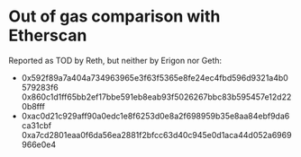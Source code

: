 # Out of gas comparison with Etherscan

Reported as TOD by Reth, but neither by Erigon nor Geth:

- 0x592f89a7a404a734963965e3f63f5365e8fe24ec4fbd596d9321a4b0579283f6 0x860c1d1ff65bb2ef17bbe591eb8eab93f5026267bbc83b595457e12d220b8fff
- 0xac0d21c929aff90a0edc1e8f6253d0e8a2f698959b35e8aa84ebf9da6ca31cbf 0xa7cd2801eaa0f6da56ea2881f2bfcc63d40c945e0d1aca44d052a6969966e0e4
